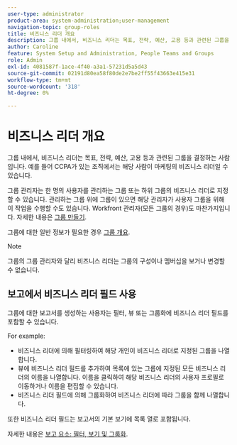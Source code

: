 ```yaml
---
user-type: administrator
product-area: system-administration;user-management
navigation-topic: group-roles
title: 비즈니스 리더 개요
description: 그룹 내에서, 비즈니스 리더는 목표, 전략, 예산, 고용 등과 관련된 그룹을 결정하는 사람입니다. 예를 들어 CCPA가 있는 조직에서는 해당 사람이 마케팅의 비즈니스 리더일 수 있습니다.
author: Caroline
feature: System Setup and Administration, People Teams and Groups
role: Admin
exl-id: 4081587f-1ace-4f40-a3a1-57231d5a5d43
source-git-commit: 02191d80ea58f80de2e7be2ff55f43663e415e31
workflow-type: tm+mt
source-wordcount: '318'
ht-degree: 0%

---
```


# 비즈니스 리더 개요

그룹 내에서, 비즈니스 리더는 목표, 전략, 예산, 고용 등과 관련된 그룹을 결정하는 사람입니다. 예를 들어 CCPA가 있는 조직에서는 해당 사람이 마케팅의 비즈니스 리더일 수 있습니다.

그룹 관리자는 한 명의 사용자를 관리하는 그룹 또는 하위 그룹의 비즈니스 리더로 지정할 수 있습니다. 관리하는 그룹 위에 그룹이 있으면 해당 관리자가 사용자 그룹을 위해 이 작업을 수행할 수도 있습니다. Workfront 관리자(모든 그룹의 경우)도 마찬가지입니다. 자세한 내용은 [그룹 만들기](../../../administration-and-setup/manage-groups/create-and-manage-groups/create-a-group.md).

그룹에 대한 일반 정보가 필요한 경우 [그룹 개요](../../../administration-and-setup/manage-groups/groups-overview/groups.md).

>[!NOTE]
>
>그룹의 그룹 관리자와 달리 비즈니스 리더는 그룹의 구성이나 멤버십을 보거나 변경할 수 없습니다.

<!--
>DRAFTED IN FLARE:
>At this point the field is added for mainly reporting purposes.>
>
-->

## 보고에서 비즈니스 리더 필드 사용

그룹에 대한 보고서를 생성하는 사용자는 필터, 뷰 또는 그룹화에 비즈니스 리더 필드를 포함할 수 있습니다.

For example:

* 비즈니스 리더에 의해 필터링하여 해당 개인이 비즈니스 리더로 지정된 그룹을 나열합니다.
* 뷰에 비즈니스 리더 필드를 추가하여 목록에 있는 그룹에 지정된 모든 비즈니스 리더의 이름을 나열합니다. 이름을 클릭하여 해당 비즈니스 리더의 사용자 프로필로 이동하거나 이름을 편집할 수 있습니다.
* 비즈니스 리더 필드에 의해 그룹화하여 비즈니스 리더에 따라 그룹을 함께 나열합니다.

또한 비즈니스 리더 필드는 보고서의 기본 보기에 목록 열로 포함됩니다.

자세한 내용은 [보고 요소: 필터, 보기 및 그룹화](../../../reports-and-dashboards/reports/reporting-elements/reporting-elements-filters-views-groupings.md).
